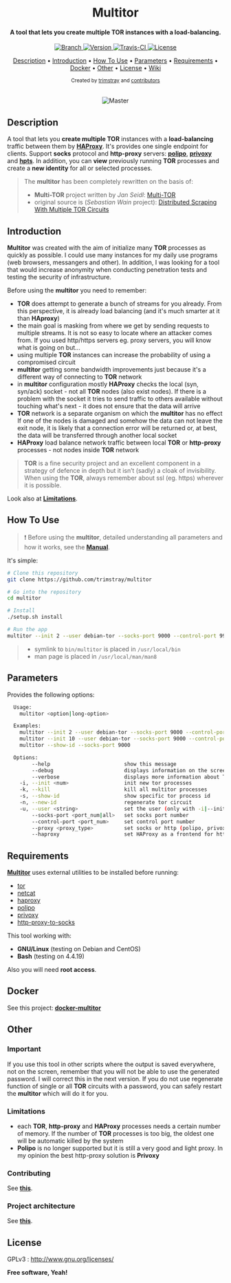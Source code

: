 <h1 align="center">Multitor</h1>

<h4 align="center">A tool that lets you create multiple TOR instances with a load-balancing.</h4>

<p align="center">
  <a href="https://img.shields.io/badge/Branch-master-green.svg">
    <img src="https://img.shields.io/badge/Branch-master-green.svg"
        alt="Branch">
  </a>
  <a href="https://img.shields.io/badge/Version-v1.3.0-lightgrey.svg">
    <img src="https://img.shields.io/badge/Version-v1.3.0-lightgrey.svg"
        alt="Version">
  </a>
  <a href="https://travis-ci.org/trimstray/multitor">
    <img src="https://travis-ci.org/trimstray/multitor.svg?branch=master"
        alt="Travis-CI">
  <a href="http://www.gnu.org/licenses/">
    <img src="https://img.shields.io/badge/license-GNU-blue.svg"
        alt="License">
  </a>
</p>

<p align="center">
   <a href="#description">Description</a>
 • <a href="#introduction">Introduction</a>
 • <a href="#how-to-use">How To Use</a>
 • <a href="#parameters">Parameters</a>
 • <a href="#requirements">Requirements</a>
 • <a href="#docker">Docker</a>
 • <a href="#other">Other</a>
 • <a href="#license">License</a>
 • <a href="https://github.com/trimstray/multitor/wiki">Wiki</a>
</p>

<div align="center">
  <sub>Created by
  <a href="https://twitter.com/trimstray">trimstray</a> and
  <a href="https://github.com/trimstray/multitor/graphs/contributors">
    contributors
  </a>
</div>

<br>

<p align="center">
    <img src="https://github.com/trimstray/multitor/blob/master/doc/img/multitor_output_1.png"
        alt="Master">
</p>

## Description

A tool that lets you **create multiple TOR** instances with a **load-balancing** traffic between them by **[HAProxy](http://www.haproxy.org/)**. It's provides one single endpoint for clients. Support **socks** protocol and **http-proxy** servers: **[polipo](https://www.irif.fr/~jch/software/polipo/)**, **[privoxy](https://www.privoxy.org/)** and **[hpts](https://github.com/oyyd/http-proxy-to-socks)**. In addition, you can **view** previously running **TOR** processes and create a **new identity** for all or selected processes.

> The **multitor** has been completely rewritten on the basis of:
>
> - **Multi-TOR** project written by *Jan Seidl*: [Multi-TOR](https://github.com/jseidl/Multi-TOR)
> - original source is (*Sebastian Wain* project): [Distributed Scraping With Multiple TOR Circuits](http://blog.databigbang.com/distributed-scraping-with-multiple-tor-circuits/)

## Introduction

**Multitor** was created with the aim of initialize many **TOR** processes as quickly as possible. I could use many instances for my daily use programs (web browsers, messangers and other). In addition, I was looking for a tool that would increase anonymity when conducting penetration tests and testing the security of infrastructure.

Before using the **multitor** you need to remember:

- **TOR** does attempt to generate a bunch of streams for you already. From this perspective, it is already load balancing (and it's much smarter at it than **HAproxy**)
- the main goal is masking from where we get by sending requests to multiple streams. It is not so easy to locate where an attacker comes from. If you used http/https servers eg. proxy servers, you will know what is going on but...
- using multiple **TOR** instances can increase the probability of using a compromised circuit
- **multitor** getting some bandwidth improvements just because it's a different way of connecting to **TOR** network
- in **multitor** configuration mostly **HAProxy** checks the local (syn, syn/ack) socket - not all **TOR** nodes (also exist nodes). If there is a problem with the socket it tries to send traffic to others available without touching what's next - it does not ensure that the data will arrive
- **TOR** network is a separate organism on which the **multitor** has no effect If one of the nodes is damaged and somehow the data can not leave the exit node, it is likely that a connection error will be returned or, at best, the data will be transferred through another local socket
- **HAProxy** load balance network traffic between local **TOR** or **http-proxy** processes - not nodes inside **TOR** network

> **TOR** is a fine security project and an excellent component in a strategy of defence in depth but it isn’t (sadly) a cloak of invisibility. When using the **TOR**, always remember about ssl (eg. https) wherever it is possible.

Look also at **[Limitations](#limitations)**.

## How To Use

> :heavy_exclamation_mark: Before using the **multitor**, detailed understanding all parameters and how it works, see the **<a href="https://github.com/trimstray/multitor/wiki/Manual">Manual</a>**.

It's simple:

```bash
# Clone this repository
git clone https://github.com/trimstray/multitor

# Go into the repository
cd multitor

# Install
./setup.sh install

# Run the app
multitor --init 2 --user debian-tor --socks-port 9000 --control-port 9900 --proxy privoxy --haproxy
```

> * symlink to `bin/multitor` is placed in `/usr/local/bin`
> * man page is placed in `/usr/local/man/man8`

## Parameters

Provides the following options:

```bash
  Usage:
    multitor <option|long-option>

  Examples:
    multitor --init 2 --user debian-tor --socks-port 9000 --control-port 9900
    multitor --init 10 --user debian-tor --socks-port 9000 --control-port 9900 --proxy socks
    multitor --show-id --socks-port 9000

  Options:
        --help                        show this message
        --debug                       displays information on the screen (debug mode)
        --verbose                     displays more information about TOR processes
    -i, --init <num>                  init new tor processes
    -k, --kill                        kill all multitor processes
    -s, --show-id                     show specific tor process id
    -n, --new-id                      regenerate tor circuit
    -u, --user <string>               set the user (only with -i|--init)
        --socks-port <port_num|all>   set socks port number
        --control-port <port_num>     set control port number
        --proxy <proxy_type>          set socks or http (polipo, privoxy, hpts) proxy server
        --haproxy                     set HAProxy as a frontend for http proxies (only with --proxy)
```

## Requirements

**<u>Multitor</u>** uses external utilities to be installed before running:

- [tor](https://www.torproject.org/)
- [netcat](http://netcat.sourceforge.net/)
- [haproxy](https://www.haproxy.org/)
- [polipo](https://www.irif.fr/~jch/software/polipo/)
- [privoxy](https://www.privoxy.org/)
- [http-proxy-to-socks](https://github.com/oyyd/http-proxy-to-socks)

This tool working with:

- **GNU/Linux** (testing on Debian and CentOS)
- **Bash** (testing on 4.4.19)

Also you will need **root access**.

## Docker

See this project: **[docker-multitor](https://github.com/evait-security/docker-multitor)**

## Other

### Important

If you use this tool in other scripts where the output is saved everywhere, not on the screen, remember that you will not be able to use the generated password. I will correct this in the next version. If you do not use regenerate function of single or all **TOR** circuits with a password, you can safely restart the **multitor** which will do it for you.

### Limitations

- each **TOR**, **http-proxy** and **HAProxy** processes needs a certain number of memory. If the number of **TOR** processes is too big, the oldest one will be automatic killed by the system
- **Polipo** is no longer supported but it is still a very good and light proxy. In my opinion the best http-proxy solution is **Privoxy**

### Contributing

See **[this](CONTRIBUTING.md)**.

### Project architecture

See **<a href="https://github.com/trimstray/multitor/wiki/Project-architecture">this</a>**.

## License

GPLv3 : <http://www.gnu.org/licenses/>

**Free software, Yeah!**
